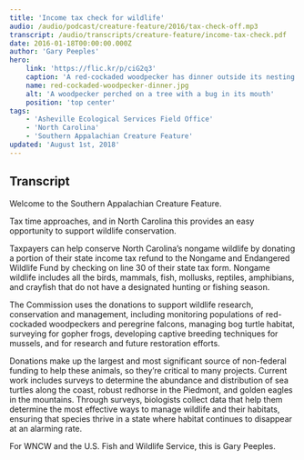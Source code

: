 ```yaml
---
title: 'Income tax check for wildlife'
audio: /audio/podcast/creature-feature/2016/tax-check-off.mp3
transcript: /audio/transcripts/creature-feature/income-tax-check.pdf
date: 2016-01-18T00:00:00.000Z
author: 'Gary Peeples'
hero:
    link: 'https://flic.kr/p/ciG2q3'
    caption: 'A red-cockaded woodpecker has dinner outside its nesting cavity. Photo by USFWS.'
    name: red-cockaded-woodpecker-dinner.jpg
    alt: 'A woodpecker perched on a tree with a bug in its mouth'
    position: 'top center'
tags:
    - 'Asheville Ecological Services Field Office'
    - 'North Carolina'
    - 'Southern Appalachian Creature Feature'
updated: 'August 1st, 2018'
---
```


## Transcript

Welcome to the Southern Appalachian Creature Feature.

Tax time approaches, and in North Carolina this provides an easy opportunity to support wildlife conservation.

Taxpayers can help conserve North Carolina’s nongame wildlife by donating a portion of their state income tax refund to the Nongame and Endangered Wildlife Fund by checking on line 30 of their state tax form.  Nongame wildlife includes all the birds, mammals, fish, mollusks, reptiles, amphibians, and crayfish that do not have a designated hunting or fishing season.

The Commission uses the donations to support wildlife research, conservation and management, including monitoring populations of red-cockaded woodpeckers and peregrine falcons, managing bog turtle habitat, surveying for gopher frogs, developing captive breeding techniques for mussels, and for research and future restoration efforts.

Donations make up the largest and most significant source of non-federal funding to help these animals, so they’re critical to many projects. Current work includes surveys to determine the abundance and distribution of sea turtles along the coast, robust redhorse in the Piedmont, and golden eagles in the mountains. Through surveys, biologists collect data that help them determine the most effective ways to manage wildlife and their habitats, ensuring that species thrive in a state where habitat continues to disappear at an alarming rate.

For WNCW and the U.S. Fish and Wildlife Service, this is Gary Peeples.